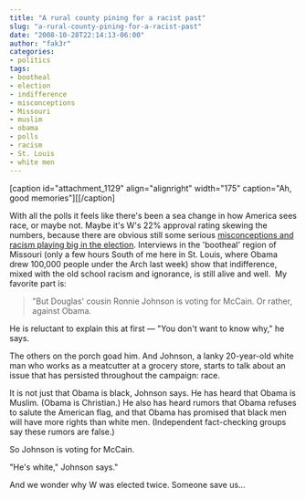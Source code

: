 ```yaml
---
title: "A rural county pining for a racist past"
slug: "a-rural-county-pining-for-a-racist-past"
date: "2008-10-28T22:14:13-06:00"
author: "fak3r"
categories:
- politics
tags:
- bootheal
- election
- indifference
- misconceptions
- Missouri
- muslim
- obama
- polls
- racism
- St. Louis
- white men
---
```


[caption id="attachment_1129" align="alignright" width="175" caption="Ah, good memories"][[/caption]

With all the polls it feels like there's been a sea change in how America sees race, or maybe not. Maybe it's W's 22% approval rating skewing the numbers, because there are obvious still some serious [misconceptions and racism playing big in the election](http://www.stltoday.com/stltoday/news/stories.nsf/politics/story/73C5ADD047F20A6F862574EF000CAF3E?OpenDocument).  Interviews in the 'bootheal' region of Missouri (only a few hours South of me here in St. Louis, where Obama drew 100,000 people under the Arch last week) show that indifference, mixed with the old school racism and ignorance, is still alive and well.   My favorite part is:


> "But Douglas' cousin Ronnie Johnson is voting for McCain. Or rather, against Obama.

He is reluctant to explain this at first — "You don't want to know why," he says.

The others on the porch goad him. And Johnson, a lanky 20-year-old  white man who works as a meatcutter at a grocery store, starts to talk about an issue that has persisted throughout the campaign: race.

It is not just that Obama is black, Johnson says. He has heard that Obama is Muslim. (Obama is Christian.) He also has heard rumors that Obama refuses to salute the American flag, and that Obama has promised that black men will have more rights than white men. (Independent fact-checking groups say these rumors are false.)

So Johnson is voting for McCain.

"He's white," Johnson says."


And we wonder why W was elected twice.  Someone save us...
